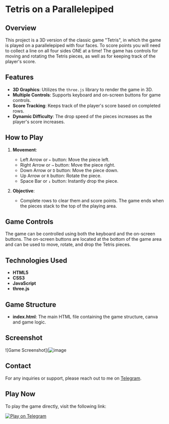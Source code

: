 # Tetris on a Parallelepiped

## Overview
This project is a 3D version of the classic game "Tetris", in which the game is played on a parallelepiped with four faces. To score points you will need to collect a line on all four sides ONE at a time!
The game has controls for moving and rotating the Tetris pieces, as well as for keeping track of the player's score.

## Features
- **3D Graphics**: Utilizes the `three.js` library to render the game in 3D.
- **Multiple Controls**: Supports keyboard and on-screen buttons for game controls.
- **Score Tracking**: Keeps track of the player's score based on completed rows.
- **Dynamic Difficulty**: The drop speed of the pieces increases as the player's score increases.

## How to Play
1. **Movement**:
   - Left Arrow or `←` button: Move the piece left.
   - Right Arrow or `→` button: Move the piece right.
   - Down Arrow or `D` button: Move the piece down.
   - Up Arrow or `R` button: Rotate the piece.
   - Space Bar or `↓` button: Instantly drop the piece.

2. **Objective**:
   - Complete rows to clear them and score points. The game ends when the pieces stack to the top of the playing area.

## Game Controls
The game can be controlled using both the keyboard and the on-screen buttons. The on-screen buttons are located at the bottom of the game area and can be used to move, rotate, and drop the Tetris pieces.

## Technologies Used
- **HTML5**
- **CSS3**
- **JavaScript**
- **three.js**

## Game Structure
- **index.html**: The main HTML file containing the game structure, canva and game logic.

## Screenshot
![Game Screenshot](![image](https://github.com/Che1enger/tetris-tg-app/assets/128822478/b86d8c5b-e01d-4af3-ad4f-45d2218d4029)

## Contact
For any inquiries or support, please reach out to me on [Telegram](@ivansynenko).

## Play Now
To play the game directly, visit the following link:

[![Play on Telegram](https://img.shields.io/badge/Play%20on-Telegram-blue)](https://t.me/Che1engerTetris_bot)
